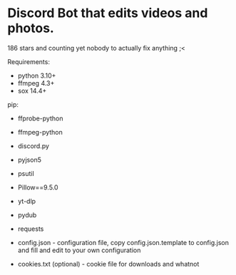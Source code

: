 # Discord Bot that edits videos and photos.

186 stars and counting yet nobody to actually fix anything ;<

Requirements:
- python 3.10+
- ffmpeg 4.3+
- sox 14.4+

pip:
- ffprobe-python
- ffmpeg-python
- discord.py
- pyjson5
- psutil
- Pillow==9.5.0
- yt-dlp
- pydub
- requests
 
- config.json - configuration file, copy config.json.template to config.json and fill and edit to your own configuration
- cookies.txt (optional) - cookie file for downloads and whatnot
